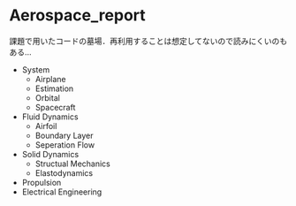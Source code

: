 # Aerospace_report
課題で用いたコードの墓場．再利用することは想定してないので読みにくいのもある…

- System  
  * Airplane
  * Estimation
  * Orbital
  * Spacecraft
- Fluid Dynamics
  * Airfoil
  * Boundary Layer
  * Seperation Flow
- Solid Dynamics
  * Structual Mechanics
  * Elastodynamics
- Propulsion
- Electrical Engineering
